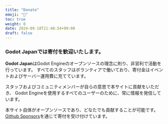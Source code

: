 ```yaml
---
title: "Donate"
emoji: "📝"
toc: true
weight: 0
date: 2024-09-18T21:48:54+09:00
draft: false
---
```


### Godot Japanでは寄付を歓迎いたします。

**Godot Japan**はGodot Engineのオープンソースの理念に則り、非営利で活動を行っています。
すべてのスタッフはボランティアで働いており、寄付金はイベントおよびサーバー運用費に充てています。

スタッフおよびコミュニティメンバーが自らの意思で本サイトに貢献をいただき、
Godot Engineを使用するすべてのユーザーのために、常に情報を発信しています。

本サイト自体がオープンソースであり、どなたでも貢献することが可能です。
[Github Sponsors](https://github.com/sponsors/godot-jp)を通じて寄付を受け付けています。